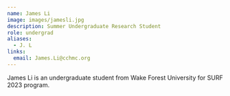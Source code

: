 ```yaml
---
name: James Li
image: images/jamesli.jpg
description: Summer Undergraduate Research Student
role: undergrad
aliases:
  - J. L
links:
  email: James.Li@cchmc.org
---
```

James Li is an undergraduate student from Wake Forest University for SURF 2023 program. 
